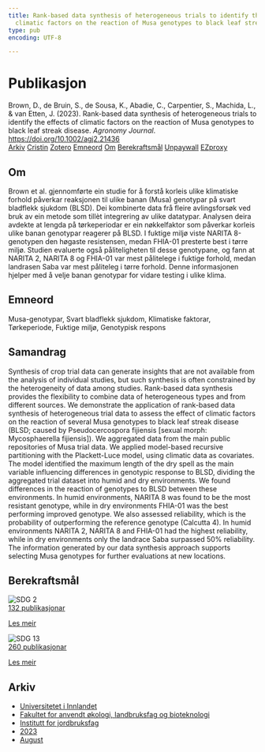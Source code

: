 ```yaml
---
title: Rank-based data synthesis of heterogeneous trials to identify the effects of
  climatic factors on the reaction of Musa genotypes to black leaf streak disease
type: pub
encoding: UTF-8

---
```

<h1>Publikasjon</h1>
<article id="csl-bib-container-7D8GFKLB" class="csl-bib-container">
  <div class="csl-bib-body"> <div class="csl-entry">Brown, D., de Bruin, S., de Sousa, K., Abadie, C., Carpentier, S., Machida, L., &#38; van Etten, J. (2023). Rank-based data synthesis of heterogeneous trials to identify the effects of climatic factors on the reaction of Musa genotypes to black leaf streak disease. <i>Agronomy Journal</i>. <a href="https://doi.org/10.1002/agj2.21436">https://doi.org/10.1002/agj2.21436</a></div> </div>
  <div class="csl-bib-buttons">
    <a href="#taxonomy-article-7D8GFKLB" alt="archive" class="csl-bib-button">Arkiv</a>
    <a href="https://app.cristin.no/results/show.jsf?id=2164751" alt="Cristin" class="csl-bib-button">Cristin</a>
    <a href="http://zotero.org/groups/5881554/items/7D8GFKLB" alt="Zotero" class="csl-bib-button">Zotero</a>
    <a href="#keywords-article-7D8GFKLB" alt="keywords" class="csl-bib-button">Emneord</a>
    <a href="#about-article-7D8GFKLB" alt="about_pub" class="csl-bib-button">Om</a>
    <a href="#sdg-article-7D8GFKLB" alt="sdg" class="csl-bib-button">Berekraftsmål</a>
    <a href="https://onlinelibrary.wiley.com/doi/pdfdirect/10.1002/agj2.21436" alt="Unpaywall" class="csl-bib-button">Unpaywall</a>
    <a href="https://onlinelibrary.wiley.com/doi/pdfdirect/10.1002/agj2.21436" alt="EZproxy" class="csl-bib-button">EZproxy</a>
  </div>
  <div id="csl-bib-meta-container-7D8GFKLB"></div>
</article>
<div id="csl-bib-meta-7D8GFKLB" class="csl-bib-meta">
  <article id="about-article-7D8GFKLB" class="about_pub-article">
    <h1>Om</h1>
    Brown et al. gjennomførte ein studie for å forstå korleis ulike klimatiske forhold påverkar reaksjonen til ulike banan (Musa) genotypar på svart bladflekk sjukdom (BLSD). Dei kombinerte data frå fleire avlingsforsøk ved bruk av ein metode som tillèt integrering av ulike datatypar. Analysen deira avdekte at lengda på tørkeperiodar er ein nøkkelfaktor som påverkar korleis ulike banan genotypar reagerer på BLSD. I fuktige miljø viste NARITA 8-genotypen den høgaste resistensen, medan FHIA-01 presterte best i tørre miljø. Studien evaluerte også påliteligheten til desse genotypane, og fann at NARITA 2, NARITA 8 og FHIA-01 var mest pålitelege i fuktige forhold, medan landrasen Saba var mest påliteleg i tørre forhold. Denne informasjonen hjelper med å velje banan genotypar for vidare testing i ulike klima.
  </article>
  <article id="keywords-article-7D8GFKLB" class="keywords-article">
    <h1>Emneord</h1>
    Musa-genotypar, Svart bladflekk sjukdom, Klimatiske faktorar, Tørkeperiode, Fuktige miljø, Genotypisk respons
  </article>
  <article id="abstract-article-7D8GFKLB" class="abstract-article">
    <h1>Samandrag</h1>
    Synthesis of crop trial data can generate insights that are not available from the analysis of individual studies, but such synthesis is often constrained by the heterogeneity of data among studies. Rank-based data synthesis provides the flexibility to combine data of heterogeneous types and from different sources. We demonstrate the application of rank-based data synthesis of heterogeneous trial data to assess the effect of climatic factors on the reaction of several Musa genotypes to black leaf streak disease (BLSD; caused by Pseudocercospora fijiensis [sexual morph: Mycosphaerella fijiensis]). We aggregated data from the main public repositories of Musa trial data. We applied model-based recursive partitioning with the Plackett-Luce model, using climatic data as covariates. The model identified the maximum length of the dry spell as the main variable influencing differences in genotypic response to BLSD, dividing the aggregated trial dataset into humid and dry environments. We found differences in the reaction of genotypes to BLSD between these environments. In humid environments, NARITA 8 was found to be the most resistant genotype, while in dry environments FHIA-01 was the best performing improved genotype. We also assessed reliability, which is the probability of outperforming the reference genotype (Calcutta 4). In humid environments NARITA 2, NARITA 8 and FHIA-01 had the highest reliability, while in dry environments only the landrace Saba surpassed 50% reliability. The information generated by our data synthesis approach supports selecting Musa genotypes for further evaluations at new locations.
  </article>
  <article id="sdg-article-7D8GFKLB" class="sdg-article">
    <h1>Berekraftsmål</h1>
    <div class="sdg-container"><div id="sdg2" class="sdg">
        <img src="{{< params subfolder >}}images/sdg/sdg02_nn.png" class="image" alt="SDG 2">
        <div class="sdg-overlay">
          <a href="{{< params subfolder >}}nn/archive/?sdg=2#archive" class="sdg-publication-count"><span>132</span> publikasjonar</a>
          <p><a href="https://fn.no/om-fn/fns-baerekraftsmaal/utrydde-sult?lang=nno-NO" class="sdg-read-more">Les meir</a></p>
        </div>
      </div> <div id="sdg13" class="sdg">
        <img src="{{< params subfolder >}}images/sdg/sdg13_nn.png" class="image" alt="SDG 13">
        <div class="sdg-overlay">
          <a href="{{< params subfolder >}}nn/archive/?sdg=13#archive" class="sdg-publication-count"><span>260</span> publikasjonar</a>
          <p><a href="https://fn.no/om-fn/fns-baerekraftsmaal/stoppe-klimaendringene?lang=nno-NO" class="sdg-read-more">Les meir</a></p>
        </div>
      </div></div>
  </article>
  <article id="taxonomy-article-7D8GFKLB" class="taxonomy-article">
    <h1>Arkiv</h1>
    <ul>
      <li><a href="{{< params subfolder >}}nn/archive/?key=3DCRN523">Universitetet i Innlandet</a></li>
      <li><a href="{{< params subfolder >}}nn/archive/?key=T77LXH6D">Fakultet for anvendt økologi, landbruksfag og bioteknologi</a></li>
      <li><a href="{{< params subfolder >}}nn/archive/?key=SSN4QLEC">Institutt for jordbruksfag</a></li>
      <li><a href="{{< params subfolder >}}nn/archive/?key=DRHXCX63">2023</a></li>
      <li><a href="{{< params subfolder >}}nn/archive/?key=K83N5ZBU">August</a></li>
    </ul>
  </article>
</div>
